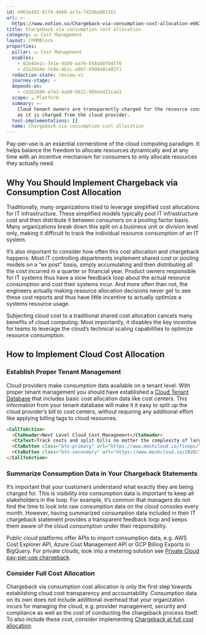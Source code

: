 ```yaml
---
id: e063e4d2-81f4-4bb8-ac7a-7424ba882161
url: >-
  https://www.notion.so/Chargeback-via-consumption-cost-allocation-e063e4d281f44bb8ac7a7424ba882161
title: Chargeback via consumption cost allocation
category: 💵 Cost Management
layout: CFMMBlock
properties:
  pillar: 💵 Cost Management
  enables:
    - 02e4de2c-7e1e-4dd9-aa76-b58a88f04ff6
    - d2a35b4e-7e9e-4b1c-a097-69d0e8ce02f1
  redaction-state: review-v1
  journey-stage: ⭐️
  depends-on:
    - cd162600-e742-4a80-b022-989da423ca43
  scope: ☁️ Platform
  summary: >-
    Cloud tenant owners are transparently charged for the resource consumption
    as it is charged from the cloud provider.
  tool-implementations: []
  name: Chargeback via consumption cost allocation
---
```


Pay-per-use is an essential cornerstone of the cloud computing paradigm. It helps balance the freedom to allocate resources dynamically and at any time with an incentive mechanism for consumers to only allocate resources they actually need. 

## Why You Should Implement Chargeback via Consumption Cost Allocation

Traditionally, many organizations tried to leverage simplified cost allocations for IT infrastructure. These simplified models typically pool IT infrastructure cost and then distribute it between consumers on a pooling factor basis. Many organizations break down this split on a business unit or division level only, making it difficult to track the individual resource consumption of an IT system.

It’s also important to consider how often this cost allocation and chargeback happens. Most IT controlling departments implement shared cost or pooling models on a “ex post” basis, simply accumulating and then distributing all the cost incurred in a quarter or financial year. Product owners responsible for IT systems thus have a slow feedback loop about the actual resource consumption and cost their systems incur. And more often than not, the engineers actually making resource allocation decisions never get to see these cost reports and thus have little incentive to actually optimize a systems resource usage.

Subjecting cloud cost to a traditional shared cost allocation cancels many benefits of cloud computing. Most importantly, it disables the key incentive for teams to leverage the cloud’s technical scaling capabilities to optimize resource consumption. 

## How to Implement Cloud Cost Allocation

### Establish Proper Tenant Management

Cloud providers make consumption data available on a tenant level. With proper tenant management you should have established a [Cloud Tenant Database](/maturity-model/tenant-management/cloud-tenant-database.md) that includes basic cost allocation data like cost centers. This information from your tenant database will make it it easy to split up the cloud provider’s bill to cost centers, without requiring any additional effort like applying billing tags to cloud resources.

```html
<CallToAction>
  <CtaHeader>Next Level Cloud Cost Management</CtaHeader>
  <CtaText>Track costs and split bills no matter the complexity of large multi-cloud architectures.</CtaText>
  <CtaButton class="btn-primary" url="https://www.meshcloud.io/finops/">Free Whitepaper</CtaButton>
  <CtaButton class="btn-secondary" url="https://www.meshcloud.io/2020/12/23/the-2021-guide-to-multi-cloud-billing-and-cost-management/">Learn more</CtaButton>
</CallToAction>
```

### Summarize Consumption Data in Your Chargeback Statements

It’s important that your customers understand what exactly they are being charged for. This is visibility into consumption data is important to keep all stakeholders in the loop. For example, it’s common that managers do not find the time to look into raw consumption data on the cloud consoles every month. However, having summarized consumption data included in their IT chargeback statement provides a transparent feedback loop and keeps them aware of the cloud consumption under their responsibilty.

Public cloud platforms offer APIs to import consumption data, e.g. AWS Cost Explorer API, Azure Cost Management API or GCP Billing Exports in BigQuery. For private clouds, look into a metering solution see [Private Cloud pay-per-use chargeback](/maturity-model/cost-management/private-cloud-pay-per-use-chargeback.md).

### Consider Full Cost Allocation

Chargeback via consumption cost allocation is only the first step towards establishing cloud cost transparency and accountability. Consumption data on its own does not include additional overhead that your organization incurs for managing the cloud, e.g. provider management, security and compliance as well as the cost of conducting the chargeback process itself. To also include these cost, consider implementing [Chargeback at full cost allocation](/maturity-model/cost-management/chargeback-at-full-cost-allocation.md).